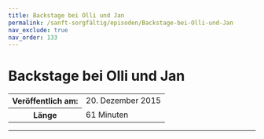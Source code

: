 ```yaml
---
title: Backstage bei Olli und Jan
permalink: /sanft-sorgfältig/episoden/Backstage-bei-Olli-und-Jan
nav_exclude: true
nav_order: 133
---
```


# Backstage bei Olli und Jan
<table class="resp-table dcf-table dcf-table-responsive dcf-table-bordered dcf-table-striped dcf-w-100%">
                    <tbody>
                        <tr>
                            <th scope="row">Veröffentlich am:</th>
                            <td data-label="Veröffentlich am:">20. Dezember 2015</td>
                        </tr>
                        <tr>
                            <th scope="row">Länge </th>
                            <td data-label="Länge ">61 Minuten</td>
                        </tr></tbody>
                </table>

***

